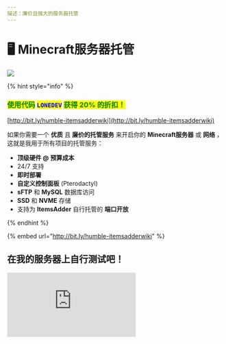 ```yaml
---
描述：廉价且强大的服务器托管
---
```


# 🖥 Minecraft服务器托管

![](../.gitbook/assets/MMICa0s.gif)

{% hint style="info" %}
### <mark style="color:green;">使用代码</mark> <mark style="color:blue;">`LONEDEV`</mark> <mark style="color:green;">获得 20% 的折扣！</mark>

[http://bit.ly/humble-itemsadderwiki](http://bit.ly/humble-itemsadderwiki)

如果你需要一个 **优质** 且 **廉价的托管服务** 来开启你的 **Minecraft服务器** 或 **网络** ，这就是我用于所有项目的托管服务：

* **顶级硬件 @ 预算成本**
* 24/7 支持
* **即时部署**
* **自定义控制面板** (Pterodactyl)
* **sFTP** 和 **MySQL** 数据库访问
* **SSD** 和 **NVME** 存储
* 支持为 **ItemsAdder** 自行托管的 **端口开放**

{% endhint %}

{% embed url="http://bit.ly/humble-itemsadderwiki" %}

## 在我的服务器上自行测试吧！

![](http://www.matteodev.it/spigot/test\_server\_banner.php)
